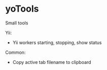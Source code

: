 yoTools
=======

Small tools

Yii:
 - Yii workers starting, stopping, show status
 
Common:
 - Copy active tab filename to clipboard
